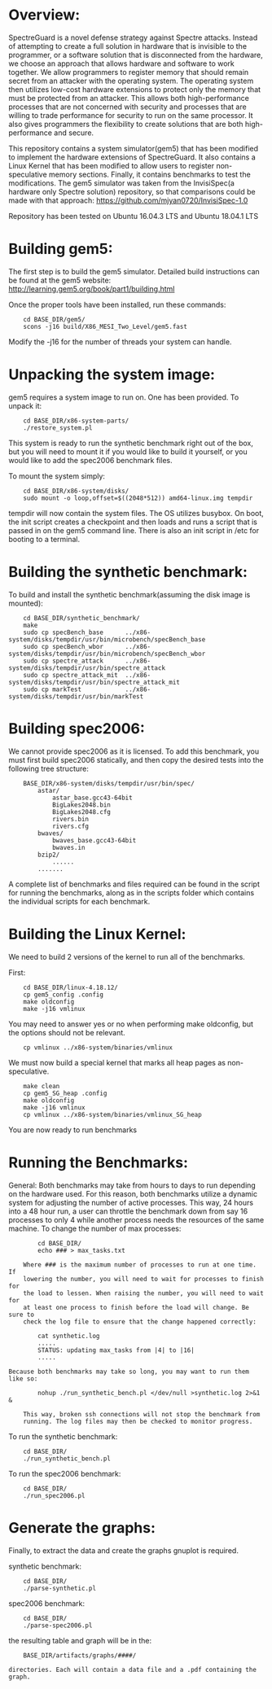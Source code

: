 # Overview:

SpectreGuard is a novel defense strategy against Spectre attacks. Instead of
attempting to create a full solution in hardware that is invisible to the
programmer, or a software solution that is disconnected from the hardware, we
choose an approach that allows hardware and software to work together. We
allow programmers to register memory that should remain secret from an
attacker with the operating system. The operating system then utilizes low-cost
hardware extensions to protect only the memory that must be protected from an
attacker. This allows both high-performance processes that are not concerned
with security and processes that are willing to trade performance for security
to run on the same processor. It also gives programmers the flexibility to
create solutions that are both high-performance and secure.

This repository contains a system simulator(gem5) that has been modified to
implement the hardware extensions of SpectreGuard. It also contains a Linux
Kernel that has been modified to allow users to register non-speculative memory
sections. Finally, it contains benchmarks to test the modifications. The gem5
simulator was taken from the InvisiSpec(a hardware only Spectre solution)
repository, so that comparisons could be made with that approach:
https://github.com/mjyan0720/InvisiSpec-1.0

Repository has been tested on Ubuntu 16.04.3 LTS and Ubuntu 18.04.1 LTS

# Building gem5:

The first step is to build the gem5 simulator. Detailed build instructions can
be found at the gem5 website:
    http://learning.gem5.org/book/part1/building.html

Once the proper tools have been installed, run these commands:
```
    cd BASE_DIR/gem5/
    scons -j16 build/X86_MESI_Two_Level/gem5.fast
```

Modify the -j16 for the number of threads your system can handle.

# Unpacking the system image:

gem5 requires a system image to run on. One has been provided. To unpack it:
```
    cd BASE_DIR/x86-system-parts/
    ./restore_system.pl
```

This system is ready to run the synthetic benchmark right out of the box,
    but you will need to mount it if you would like to build it yourself,
    or you would like to add the spec2006 benchmark files.

To mount the system simply:
```
    cd BASE_DIR/x86-system/disks/
    sudo mount -o loop,offset=$((2048*512)) amd64-linux.img tempdir
```

tempdir will now contain the system files.
The OS utilizes busybox.
On boot, the init script creates a checkpoint and then loads and runs a script
    that is passed in on the gem5 command line. There is also an init script in
    /etc for booting to a terminal.

# Building the synthetic benchmark:

To build and install the synthetic benchmark(assuming the disk image is mounted):
```
    cd BASE_DIR/synthetic_benchmark/
    make
    sudo cp specBench_base      ../x86-system/disks/tempdir/usr/bin/microbench/specBench_base
    sudo cp specBench_wbor      ../x86-system/disks/tempdir/usr/bin/microbench/specBench_wbor
    sudo cp spectre_attack      ../x86-system/disks/tempdir/usr/bin/spectre_attack
    sudo cp spectre_attack_mit  ../x86-system/disks/tempdir/usr/bin/spectre_attack_mit
    sudo cp markTest            ../x86-system/disks/tempdir/usr/bin/markTest
```

# Building spec2006:

We cannot provide spec2006 as it is licensed. To add this benchmark, you must
    first build spec2006 statically, and then copy the desired tests into the
    following tree structure:

```    
    BASE_DIR/x86-system/disks/tempdir/usr/bin/spec/
        astar/
            astar_base.gcc43-64bit
            BigLakes2048.bin
            BigLakes2048.cfg
            rivers.bin
            rivers.cfg
        bwaves/
            bwaves_base.gcc43-64bit
            bwaves.in
        bzip2/
            ......
        .......
```

A complete list of benchmarks and files required can be found in the script
    for running the benchmarks, along as in the scripts folder which contains
    the individual scripts for each benchmark.

# Building the Linux Kernel:

We need to build 2 versions of the kernel to run all of the benchmarks.

First:
```
    cd BASE_DIR/linux-4.18.12/
    cp gem5_config .config
    make oldconfig
    make -j16 vmlinux
```

You may need to answer yes or no when performing make oldconfig, but the
    options should not be relevant.
   
``` 
    cp vmlinux ../x86-system/binaries/vmlinux
```

We must now build a special kernel that marks all heap pages as non-speculative.
```
    make clean
    cp gem5_SG_heap .config
    make oldconfig
    make -j16 vmlinux
    cp vmlinux ../x86-system/binaries/vmlinux_SG_heap
```

You are now ready to run benchmarks

# Running the Benchmarks:

General:
    Both benchmarks may take from hours to days to run depending on the
        hardware used. For this reason, both benchmarks utilize a dynamic
        system for adjusting the number of active processes. This way, 24 hours
        into a 48 hour run, a user can throttle the benchmark down from say 16
        processes to only 4 while another process needs the resources of the
        same machine. To change the number of max processes:
   
```     
        cd BASE_DIR/
        echo ### > max_tasks.txt
```
        
        Where ### is the maximum number of processes to run at one time. If
        lowering the number, you will need to wait for processes to finish for
        the load to lessen. When raising the number, you will need to wait for
        at least one process to finish before the load will change. Be sure to
        check the log file to ensure that the change happened correctly:
   
```     
        cat synthetic.log
        .....
        STATUS: updating max_tasks from |4| to |16|
        .....
```
        
    Because both benchmarks may take so long, you may want to run them like so:
   
```     
        nohup ./run_synthetic_bench.pl </dev/null >synthetic.log 2>&1 &
```
    
        This way, broken ssh connections will not stop the benchmark from
        running. The log files may then be checked to monitor progress.

To run the synthetic benchmark:
```
    cd BASE_DIR/
    ./run_synthetic_bench.pl
```

To run the spec2006 benchmark:
```
    cd BASE_DIR/
    ./run_spec2006.pl
```

# Generate the graphs:

Finally, to extract the data and create the graphs gnuplot is required.

synthetic benchmark:
```
    cd BASE_DIR/
    ./parse-synthetic.pl
```
    
spec2006 benchmark:
```
    cd BASE_DIR/
    ./parse-spec2006.pl
```
    
the resulting table and graph will be in the:
   
``` 
    BASE_DIR/artifacts/graphs/####/
```
    
    directories. Each will contain a data file and a .pdf containing the graph.
